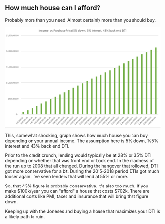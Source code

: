 ## How much house can I afford?

Probably more than you need.  Almost certainly more than you should buy.

![Selling 0](../images/11/Income%20Purchase.png)

This, somewhat shocking, graph shows how much house you can buy depending on your annual income.  The assumption here is 5% down, %5% interest and 43% back end DTI.

Prior to the credit crunch, lending would typically be at 28% or 35% DTI depending on whether that was front end or back end.  In the madness of the run up to 2008 that all changed.  During the hangover that followed, DTI got more conservative for a bit.  During the 2015-2018 period DTIs got much looser again.  I've seen lenders that will lend at 55% or more.  

So, that 43% figure is probably conservative.  It's also too much.  If you make $100k/year you can "afford" a house that costs $702k.  There are additional costs like PMI, taxes and insurance that will bring that figure down.

Keeping up with the Joneses and buying a house that maximizes your DTI is a likely path to ruin.
